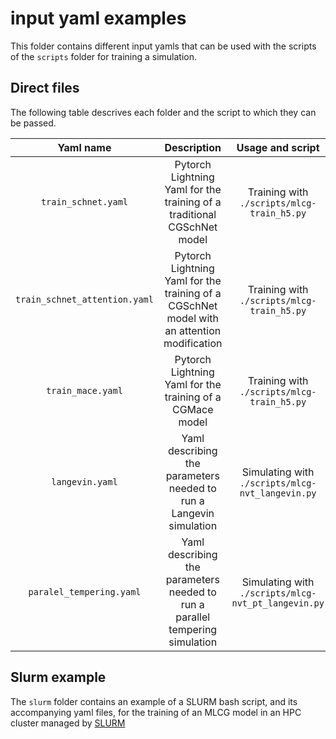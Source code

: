# input yaml examples

This folder contains different input yamls that can be used with the scripts of the `scripts` folder for training a simulation.

## Direct files

The following table descrives each folder and the script to which they can be passed.

| Yaml name | Description | Usage and script | Example |
| :---------: | :---------: | :-------------: | :-------------: |
|`train_schnet.yaml`| Pytorch Lightning Yaml for the training of a traditional CGSchNet model |Training with `./scripts/mlcg-train_h5.py`|`mlcg-train_h5.py fit --config train_schnet_atention.yaml`|
|`train_schnet_attention.yaml`| Pytorch Lightning Yaml for the training of a CGSchNet model with an attention modification  | Training with `./scripts/mlcg-train_h5.py` |`mlcg-train_h5.py fit --config train_schnet_atention.yaml`|
|`train_mace.yaml`| Pytorch Lightning Yaml for the training of a CGMace model | Training with `./scripts/mlcg-train_h5.py` |`mlcg-train_h5.py fit --config train_mace.yaml`|
|`langevin.yaml`|Yaml describing the parameters needed to run a Langevin simulation |Simulating with `./scripts/mlcg-nvt_langevin.py`|`mlcg-nvt_langevin.py --config langevin.yaml`|
|`paralel_tempering.yaml`| Yaml describing the parameters needed to run a parallel tempering simulation |Simulating with `./scripts/mlcg-nvt_pt_langevin.py`|`mlcg-nvt_pt_langevin.py --config parallel_tempering.yaml`|

## Slurm example

The `slurm` folder contains an example of a SLURM bash script, and its accompanying yaml files, for the training of an MLCG model in an HPC cluster managed by [SLURM](https://slurm.schedmd.com/documentation.html)
